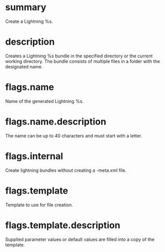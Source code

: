 # summary

Create a Lightning %s.

# description

Creates a Lightning %s bundle in the specified directory or the current working directory. The bundle consists of multiple files in a folder with the designated name.

# flags.name

Name of the generated Lightning %s.

# flags.name.description

The name can be up to 40 characters and must start with a letter.

# flags.internal

Create lightning bundles without creating a -meta.xml file.

# flags.template

Template to use for file creation.

# flags.template.description

Supplied parameter values or default values are filled into a copy of the template.
